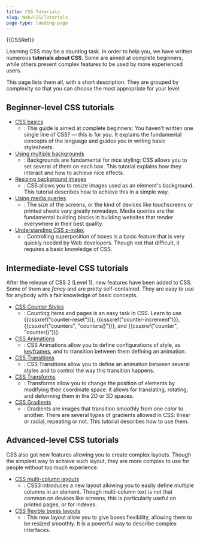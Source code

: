 ```yaml
---
title: CSS Tutorials
slug: Web/CSS/Tutorials
page-type: landing-page
---
```


{{CSSRef}}

Learning CSS may be a daunting task.
In order to help you, we have written numerous **tutorials about CSS**.
Some are aimed at complete beginners, while others present complex features to be used by more experienced users.

This page lists them all, with a short description.
They are grouped by complexity so that you can choose the most appropriate for your level.

## Beginner-level CSS tutorials

- [CSS basics](/en-US/docs/Learn_web_development/Getting_started/Your_first_website/Styling_the_content)
  - : This guide is aimed at complete beginners: You haven't written one single line of CSS? — this is for you.
    It explains the fundamental concepts of the language and guides you in writing basic stylesheets.
- [Using multiple backgrounds](/en-US/docs/Web/CSS/CSS_backgrounds_and_borders/Using_multiple_backgrounds)
  - : Backgrounds are fundamental for nice styling: CSS allows you to set several of them on each box. This tutorial explains how they interact and how to achieve nice effects.
- [Resizing background images](/en-US/docs/Web/CSS/CSS_backgrounds_and_borders/Resizing_background_images)
  - : CSS allows you to resize images used as an element's background.
    This tutorial describes how to achieve this in a simple way.
- [Using media queries](/en-US/docs/Web/CSS/CSS_media_queries/Using_media_queries)
  - : The size of the screens, or the kind of devices like touchscreens or printed sheets vary greatly nowadays.
    Media queries are the fundamental building blocks in building websites that render everywhere in their best quality.
- [Understanding CSS z-index](/en-US/docs/Web/CSS/CSS_positioned_layout/Understanding_z-index)
  - : Controlling superposition of boxes is a basic feature that is very quickly needed by Web developers.
    Though not that difficult, it requires a basic knowledge of CSS.

## Intermediate-level CSS tutorials

After the release of CSS 2 (Level 1), new features have been added to CSS.
Some of them are _fancy_ and are pretty self-contained.
They are easy to use for anybody with a fair knowledge of basic concepts.

- [CSS Counter Styles](/en-US/docs/Web/API/CSS_Counter_Styles)
  - : Counting items and pages is an easy task in CSS. Learn to use {{cssxref("counter-reset")}}, {{cssxref("counter-increment")}}, {{cssxref("counters", "counters()")}}, and {{cssxref("counter", "counter()")}}.
- [CSS Animations](/en-US/docs/Web/CSS/CSS_animations/Using_CSS_animations)
  - : CSS Animations allow you to define configurations of style, as [keyframes](/en-US/docs/Web/CSS/@keyframes), and to transition between them defining an animation.
- [CSS Transitions](/en-US/docs/Web/CSS/CSS_transitions/Using_CSS_transitions)
  - : CSS Transitions allow you to define an animation between several styles and to control the way this transition happens.
- [CSS Transforms](/en-US/docs/Web/CSS/CSS_transforms/Using_CSS_transforms)
  - : Transforms allow you to change the position of elements by modifying their coordinate space: it allows for translating, rotating, and deforming them in the 2D or 3D spaces.
- [CSS Gradients](/en-US/docs/Web/CSS/CSS_images/Using_CSS_gradients)
  - : Gradients are images that transition smoothly from one color to another.
    There are several types of gradients allowed in CSS: linear or radial, repeating or not.
    This tutorial describes how to use them.

## Advanced-level CSS tutorials

CSS also got new features allowing you to create complex layouts.
Though the simplest way to achieve such layout, they are more complex to use for people without too much experience.

- [CSS multi-column layouts](/en-US/docs/Web/CSS/CSS_multicol_layout)
  - : CSS3 introduces a new layout allowing you to easily define multiple columns in an element.
    Though multi-column text is not that common on devices like screens, this is particularly useful on printed pages, or for indexes.
- [CSS flexible boxes layouts](/en-US/docs/Web/CSS/CSS_flexible_box_layout)
  - : This new layout allow you to give boxes flexibility, allowing them to be resized smoothly.
    It is a powerful way to describe complex interfaces.
